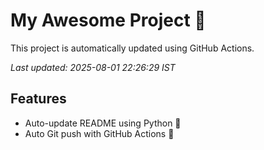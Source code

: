 # My Awesome Project 🚀

This project is automatically updated using GitHub Actions.

_Last updated: 2025-08-01 22:26:29 IST_

## Features
- Auto-update README using Python 🐍
- Auto Git push with GitHub Actions 🤖
